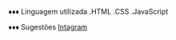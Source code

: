 ♦♦♦
Linguagem utilizada
.HTML
.CSS
.JavaScript

♦♦♦
Sugestões 
<a href= "https://www.instagram.com/jkawen/">Intagram</a>

